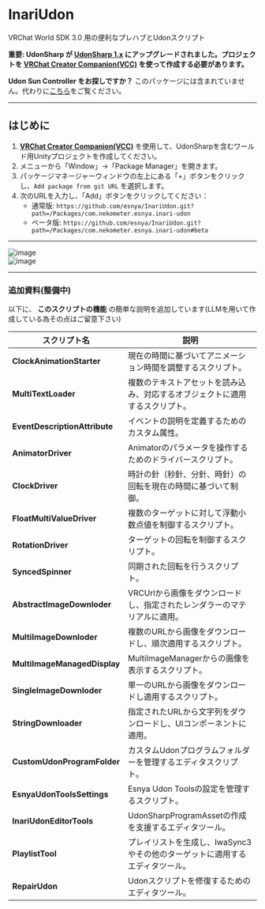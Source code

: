 # InariUdon  
VRChat World SDK 3.0 用の便利なプレハブとUdonスクリプト  

**重要: UdonSharp が [**UdonSharp 1.x**](https://github.com/vrchat-community/UdonSharp) にアップグレードされました。プロジェクトを [VRChat Creator Companion(VCC)](https://github.com/vrchat-community/creator-companion) を使って作成する必要があります。**  

**Udon Sun Controller をお探しですか？** このパッケージには含まれていません。代わりに[こちら](https://github.com/esnya/UdonSunController)をご覧ください。  

---

## はじめに  

1. [**VRChat Creator Companion(VCC)**](https://github.com/vrchat-community/creator-companion) を使用して、UdonSharpを含むワールド用Unityプロジェクトを作成してください。  
2. メニューから「Window」→「Package Manager」を開きます。  
3. パッケージマネージャーウィンドウの左上にある「+」ボタンをクリックし、`Add package from git URL` を選択します。  
4. 次のURLを入力し、「Add」ボタンをクリックしてください：  
   - 通常版: `https://github.com/esnya/InariUdon.git?path=/Packages/com.nekometer.esnya.inari-udon`  
   - ベータ版: `https://github.com/esnya/InariUdon.git?path=/Packages/com.nekometer.esnya.inari-udon#beta`  

---

![image](https://user-images.githubusercontent.com/2088693/180705211-f0f25559-d66f-460c-aede-445a230ae87a.png)  
![image](https://user-images.githubusercontent.com/2088693/180705244-5dea9e3b-62a0-4ed5-b12d-89e612f49ecc.png)  

---

### 追加資料(整備中)
以下に、 **このスクリプトの機能** の簡単な説明を追加しています(LLMを用いて作成している為その点はご留意下さい)

| **スクリプト名**                          | **説明**                                                                                     |
|-------------------------------------------|---------------------------------------------------------------------------------------------|
| **ClockAnimationStarter**                | 現在の時間に基づいてアニメーション時間を調整するスクリプト。                                   |
| **MultiTextLoader**                      | 複数のテキストアセットを読み込み、対応するオブジェクトに適用するスクリプト。                  |
| **EventDescriptionAttribute**            | イベントの説明を定義するためのカスタム属性。                                                  |
| **AnimatorDriver**                       | Animatorのパラメータを操作するためのドライバースクリプト。                                    |
| **ClockDriver**                          | 時計の針（秒針、分針、時針）の回転を現在の時間に基づいて制御。                                |
| **FloatMultiValueDriver**                | 複数のターゲットに対して浮動小数点値を制御するスクリプト。                                    |
| **RotationDriver**                       | ターゲットの回転を制御するスクリプト。                                                       |
| **SyncedSpinner**                        | 同期された回転を行うスクリプト。                                                            |
| **AbstractImageDownloder**               | VRCUrlから画像をダウンロードし、指定されたレンダラーのマテリアルに適用。                      |
| **MultiImageDownloder**                  | 複数のURLから画像をダウンロードし、順次適用するスクリプト。                                   |
| **MultiImageManagedDisplay**             | MultiImageManagerからの画像を表示するスクリプト。                                            |
| **SingleImageDownloder**                 | 単一のURLから画像をダウンロードし適用するスクリプト。                                        |
| **StringDownloader**                     | 指定されたURLから文字列をダウンロードし、UIコンポーネントに適用。                             |
| **CustomUdonProgramFolder**              | カスタムUdonプログラムフォルダーを管理するエディタスクリプト。                                |
| **EsnyaUdonToolsSettings**               | Esnya Udon Toolsの設定を管理するスクリプト。                                                |
| **InariUdonEditorTools**                 | UdonSharpProgramAssetの作成を支援するエディタツール。                                        |
| **PlaylistTool**                         | プレイリストを生成し、IwaSync3やその他のターゲットに適用するエディタツール。                  |
| **RepairUdon**                           | Udonスクリプトを修復するためのエディタツール。                                              |
